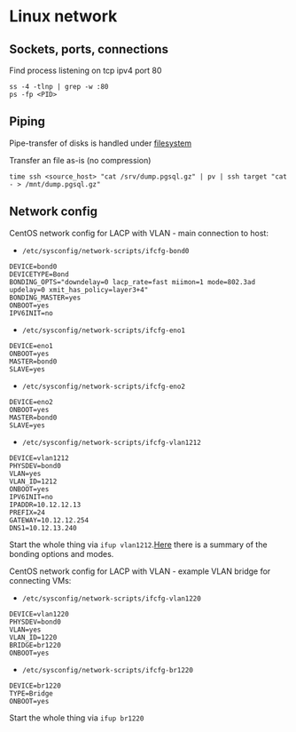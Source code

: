 Linux network
=============


Sockets, ports, connections
--------------------------

Find process listening on tcp ipv4 port 80

    ss -4 -tlnp | grep -w :80
    ps -fp <PID>


Piping
------

Pipe-transfer of disks is handled under [filesystem](filesystem.md)


Transfer an file as-is (no compression)

    time ssh <source_host> "cat /srv/dump.pgsql.gz" | pv | ssh target "cat - > /mnt/dump.pgsql.gz"


Network config
--------------

CentOS network config for LACP with VLAN - main connection to host:

* `/etc/sysconfig/network-scripts/ifcfg-bond0`

```
DEVICE=bond0
DEVICETYPE=Bond
BONDING_OPTS="downdelay=0 lacp_rate=fast miimon=1 mode=802.3ad updelay=0 xmit_has_policy=layer3+4"
BONDING_MASTER=yes
ONBOOT=yes
IPV6INIT=no
```

* `/etc/sysconfig/network-scripts/ifcfg-eno1`

```
DEVICE=eno1
ONBOOT=yes
MASTER=bond0
SLAVE=yes
```

* `/etc/sysconfig/network-scripts/ifcfg-eno2`

```
DEVICE=eno2
ONBOOT=yes
MASTER=bond0
SLAVE=yes
```


* `/etc/sysconfig/network-scripts/ifcfg-vlan1212`

```
DEVICE=vlan1212
PHYSDEV=bond0
VLAN=yes
VLAN_ID=1212
ONBOOT=yes
IPV6INIT=no
IPADDR=10.12.12.13
PREFIX=24
GATEWAY=10.12.12.254
DNS1=10.12.13.240
```

Start the whole thing via `ifup vlan1212`.[Here][bonding] there is a summary of the bonding options and modes.


CentOS network config for LACP with VLAN - example VLAN bridge for connecting VMs:

* `/etc/sysconfig/network-scripts/ifcfg-vlan1220`

```
DEVICE=vlan1220
PHYSDEV=bond0
VLAN=yes
VLAN_ID=1220
BRIDGE=br1220
ONBOOT=yes
```

* `/etc/sysconfig/network-scripts/ifcfg-br1220`

```
DEVICE=br1220
TYPE=Bridge
ONBOOT=yes
```

Start the whole thing via `ifup br1220`


[bonding]: https://www.kernel.org/doc/Documentation/networking/bonding.txt


